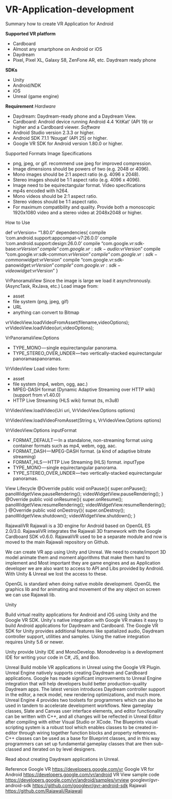 # VR-Application-development
Summary how to create VR Application for Android

**Supported VR platform**
-	Cardboard
-	Almost any smartphone on Android or iOS
-	Daydream
-	Pixel, Pixel XL, Galaxy S8, ZenFone AR, etc. Daydream ready phone

**SDKs**
-	Unity
-	Android/NDK
-	iOS
-	Unreal (game engine)

**Requirement**
*Hardware*
-	Daydream: Daydream-ready phone and a Daydream View.
-	Cardboard: Android device running Android 4.4 ‘KitKat’ (API 19) or higher and a Cardboard viewer.
*Software*
-	Android Studio version 2.3.3 or higher.
-	Android SDK 7.1.1 ‘Nougat’ (API 25) or higher.
-	Google VR SDK for Android version 1.80.0 or higher.

Supported Formats
Image Specifications
-	png, jpeg, or gif. recommend use jpeg for improved compression.
-	Image dimensions should be powers of two (e.g. 2048 or 4096).
-	Mono images should be 2:1 aspect ratio (e.g. 4096 x 2048).
-	Stereo images should be 1:1 aspect ratio (e.g. 4096 x 4096).
-	Image need to be equirectangular format.
Video specifications
-	mp4s encoded with h264.
-	Mono videos should be 2:1 aspect ratio.
-	Stereo videos should be 1:1 aspect ratio.
-	For maximum compatibility and quality. Provide both a monoscopic 1920x1080 video and a stereo video at 2048x2048 or higher.

How to Use

def vrVersion= “1.80.0”
       dependencies{
       compile ‘com.android.support:appcompat-v7:26.0.0’
       compile ‘com.android.support:design:26.0.0’
       compile “com.google.vr:sdk-base:$vrVersion”
       compile “com.google.vr:sdk-audio:$vrVersion”
       compile “com.google.vr:sdk-common:$vrVersion”
       compile “com.google.vr:sdk-commonwidget:$vrVersion”
       compile “com.google.vr:sdk-panowidget:$vrVersion”
       compile “com.google.vr:sdk-videowidget:$vrVersion”
       }

VrPanoramaView
Since the image is large we load it asynchronously. (AsyncTask, RxJava, etc.)
Load image from:
-	asset
-	file system (png, jpeg, gif)
-	URL
-	anything can convert to Bitmap

vrVideoView.loadVideoFromAsset(filename,videoOptions);
vrVideoView.loadVideo(uri,videoOptions);

VrPanoramaView.Options
-	TYPE_MONO — single equirectangular panorama.
-	TYPE_STEREO_OVER_UNDER — two vertically-stacked equirectangular panoramaspanoramas.

VrVideoView 
Load video form:
-	asset
-	file system (mp4, webm, ogg, aac.)
-	MPEG-DASH format (Dynamic Adaptive Streaming over HTTP wiki) (support from v1.40.0)
-	HTTP Live Streaming (HLS wiki) format (ts, m3u8)

VrVideoView.loadVideo(Uri uri, VrVideoView.Options options)
      
VrVideoView.loadVideoFromAsset(String s, VrVideoView.Options options)

VrVideoView.Options
inputFormat
-	FORMAT_DEFAULT — In a standalone, non-streaming format using container formats such as mp4, webm, ogg, aac.
-	FORMAT_DASH — MPEG-DASH format. (a kind of adaptive bitrate streaming)
-	FORMAT_HLS — HTTP Live Streaming (HLS) format.
inputType
-	TYPE_MONO — single equirectangular panorama.
-	TYPE_STEREO_OVER_UNDER — two vertically-stacked equirectangular panoramas.

View Lifecycle
@Override
public void onPause(){
       super.onPause();
       panoWidgetView.pauseRendering();
       videoWidgetView.pauseRendering();
       }
@Override
public void onResume(){
       super.onResume();
       panoWidgetView.resumeRendering();
       videoWidgetView.resumeRendering();
       }
@Override
public void onDestroy(){
       super.onDestroy();
       panoWidgetView.shutdown();
       videoWidgetView.shutdown();
       }

RajawaliVR
Rajawali is a 3D engine for Android based on OpenGL ES 2.0/3.0.  RajawaliVR integrates the Rajawali 3D framework with the Google Cardboard SDK v0.6.0.
RajawaliVR used to be a separate module and now is moved to the main Rajawali repository on Github.

We can create VR app using Unity and Unreal. We need to create/import 3D model animate them and moment algorithms that make them hard to implement and Most important they are game engines and as Application developer we are also want to access to API and Libs provided by Android. With Unity & Unreal we lost the access to these.

OpenGL is standard when doing native mobile development. OpenGL the graphics lib and for animating and movement of the any object on screen we can use Rajawali lib.

Unity

Build virtual reality applications for Android and iOS using Unity and the Google VR SDK.
Unity's native integration with Google VR makes it easy to build Android applications for Daydream and Cardboard. The Google VR SDK for Unity provides additional features like spatialized audio, Daydream controller support, utilities and samples.
Using the native integration requires Unity 5.6 or newer.

Unity provide Unity IDE and MonoDevelop. Monodevelop is a development IDE for writing your code in C#, JS, and Boo. 

Unreal
Build mobile VR applications in Unreal using the Google VR Plugin. Unreal Engine natively supports creating Daydream and Cardboard applications.
Google has made significant improvements to Unreal Engine integration that will help developers build better production-quality Daydream apps. The latest version introduces Daydream controller support in the editor, a neck model, new rendering optimizations, and much more.
Unreal Engine 4 provides two toolsets for programmers which can also be used in tandem to accelerate development workflows. New gameplay classes, Slate and Canvas user interface elements, and editor functionality can be written with C++, and all changes will be reflected in Unreal Editor after compiling with either Visual Studio or XCode. The Blueprints visual scripting system is a robust tool which enables classes to be created in-editor through wiring together function blocks and property references.
C++ classes can be used as a base for Blueprint classes, and in this way programmers can set up fundamental gameplay classes that are then sub-classed and iterated on by level designers.

Read about creating Daydream applications in Unreal.



Reference
Google VR https://developers.google.com/vr
Google VR for Android https://developers.google.com/vr/android
VR View sample code https://developers.google.com/vr/android/samples/vrview
googlevr/gvr-android-sdk https://github.com/googlevr/gvr-android-sdk
Rajawali https://github.com/Rajawali/Rajawali






